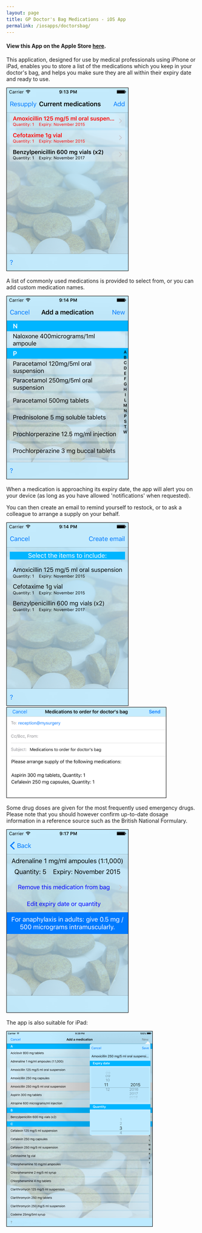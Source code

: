 ```yaml
---
layout: page
title: GP Doctor's Bag Medications - iOS App
permalink: /iosapps/doctorsbag/
---
```

<h4>View this App on the Apple Store <a href="https://itunes.apple.com/app/gp-doctors-bag/id1060775907?mt=8">here</a>.</h4>

This application, designed for use by medical professionals using iPhone or iPad, enables you to store a list of the medications which you keep in your doctor's bag, and helps you make sure they are all within their expiry date and ready to use.

<img src="/assets/bagapp1.png" alt="" width="320" height="480" class="alignnone size-full wp-image-160" style="border:1px solid black"/>

A list of commonly used medications is provided to select from, or you can add custom medication names.

<img src="/assets/bagapp2.png" alt="" width="320" height="480" class="alignnone size-full wp-image-161" style="border:1px solid black"/>

When a medication is approaching its expiry date, the app will alert you on your device (as long as you have allowed 'notifications' when requested).

You can then create an email to remind yourself to restock, or to ask a colleague to arrange a supply on your behalf.

<img src="/assets/bagapp3.png" alt="" width="320" height="480" class="alignnone size-full wp-image-162" style="border:1px solid black"/>

<img src="/assets/bagapp4.png" alt="" width="420" height="237" class="alignnone size-large wp-image-166" style="border:1px solid black"/>

Some drug doses are given for the most frequently used emergency drugs. Please note that you should however confirm up-to-date dosage information in a reference source such as the British National Formulary.

<img src="/assets/bagapp5.png" alt="" width="320" height="480" class="alignnone size-full wp-image-163" style="border:1px solid black"/>

The app is also suitable for iPad:

<img src="/assets/bagapp6.png" alt="" width="384" height="512" class="alignnone size-full wp-image-164" style="border:1px solid black"/>